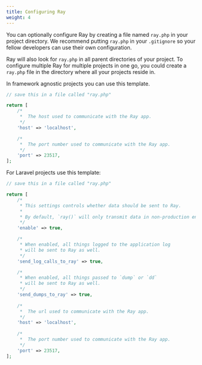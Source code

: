 ```yaml
---
title: Configuring Ray
weight: 4
---
```


You can optionally configure Ray by creating a file named `ray.php` in your project directory.  We recommend putting `ray.php` in your `.gitignore` so your fellow developers can use their own configuration.

Ray will also look for `ray.php` in all parent directories of your project. To configure multiple Ray for multiple projects in one go, you could create a `ray.php` file in the directory where all your projects reside in.

In framework agnostic projects you can use this template.

```php
// save this in a file called "ray.php"

return [
    /*
     *  The host used to communicate with the Ray app.
     */
    'host' => 'localhost',

    /*
     *  The port number used to communicate with the Ray app. 
     */
    'port' => 23517,
];
```


For Laravel projects use this template:

```php
// save this in a file called "ray.php"

return [
    /*
     * This settings controls whether data should be sent to Ray.
     * 
     * By default, `ray()` will only transmit data in non-production environments.
     */
    'enable' => true,

    /*
     * When enabled, all things logged to the application log
     * will be sent to Ray as well.
     */
    'send_log_calls_to_ray' => true,

    /*
     * When enabled, all things passed to `dump` or `dd`
     * will be sent to Ray as well.
     */
    'send_dumps_to_ray' => true,
    
    /*
     *  The url used to communicate with the Ray app.
     */
    'host' => 'localhost',
    
    /*
     *  The port number used to communicate with the Ray app. 
     */
    'port' => 23517,
];
```
